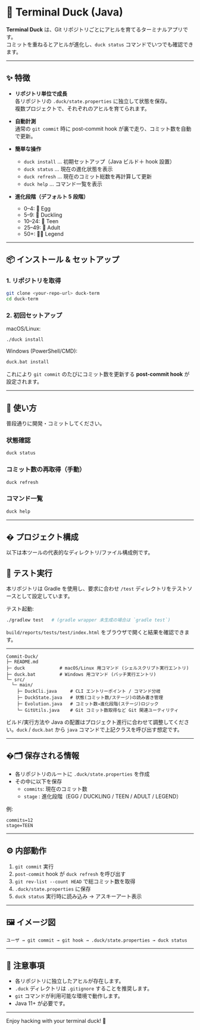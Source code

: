 # 🦆 Terminal Duck (Java)

**Terminal Duck** は、Git リポジトリごとにアヒルを育てるターミナルアプリです。  
コミットを重ねるとアヒルが進化し、`duck status` コマンドでいつでも確認できます。

---

## ✨ 特徴

- **リポジトリ単位で成長**  
  各リポジトリの `.duck/state.properties` に独立して状態を保存。  
  複数プロジェクトで、それぞれのアヒルを育てられます。

- **自動計測**  
  通常の `git commit` 時に post-commit hook が裏で走り、コミット数を自動で更新。

- **簡単な操作**

  - `duck install` … 初期セットアップ（Java ビルド＋ hook 設置）
  - `duck status` … 現在の進化状態を表示
  - `duck refresh` … 現在のコミット総数を再計算して更新
  - `duck help` … コマンド一覧を表示

- **進化段階（デフォルト 5 段階）**
  - 0–4: 🥚 Egg
  - 5–9: 🐣 Duckling
  - 10–24: 🦆 Teen
  - 25–49: 🦆 Adult
  - 50+: 🦆✨ Legend

---

## 📦 インストール & セットアップ

### 1. リポジトリを取得

```bash
git clone <your-repo-url> duck-term
cd duck-term
```

### 2. 初回セットアップ

macOS/Linux:

```bash
./duck install
```

Windows (PowerShell/CMD):

```bat
duck.bat install
```

これにより `git commit` のたびにコミット数を更新する **post-commit hook** が設定されます。

---

## 🚀 使い方

普段通りに開発・コミットしてください。

### 状態確認

```bash
duck status
```

### コミット数の再取得（手動）

```bash
duck refresh
```

### コマンド一覧

```bash
duck help
```

---

## � プロジェクト構成

以下は本ツールの代表的なディレクトリ/ファイル構成例です。


## 🧪 テスト実行

本リポジトリは Gradle を使用し、要求に合わせ `/test` ディレクトリをテストソースとして設定しています。

テスト起動:

```bash
./gradlew test   # (gradle wrapper 未生成の場合は `gradle test`)
```

`build/reports/tests/test/index.html` をブラウザで開くと結果を確認できます。

---
```
Commit-Duck/
├─ README.md
├─ duck             # macOS/Linux 用コマンド (シェルスクリプト実行エントリ)
├─ duck.bat         # Windows 用コマンド (バッチ実行エントリ)
└─ src/
  └─ main/
    ├─ DuckCli.java     # CLI エントリーポイント / コマンド分岐
    ├─ DuckState.java   # 状態(コミット数/ステージ)の読み書き管理
    ├─ Evolution.java   # コミット数→進化段階(ステージ)ロジック
    └─ GitUtils.java    # Git コミット数取得など Git 関連ユーティリティ
```

ビルド/実行方法や Java の配置はプロジェクト進行に合わせて調整してください。`duck` / `duck.bat` から `java` コマンドで上記クラスを呼び出す想定です。

---

## �🗂️ 保存される情報

- 各リポジトリのルートに `.duck/state.properties` を作成
- その中に以下を保存
  - `commits`: 現在のコミット数
  - `stage` : 進化段階（EGG / DUCKLING / TEEN / ADULT / LEGEND）

例:

```properties
commits=12
stage=TEEN
```

---

## ⚙️ 内部動作

1. `git commit` 実行
2. `post-commit` hook が `duck refresh` を呼び出す
3. `git rev-list --count HEAD` で総コミット数を取得
4. `.duck/state.properties` に保存
5. `duck status` 実行時に読み込み → アスキーアート表示

---

## 🖼️ イメージ図

```
ユーザ → git commit → git hook → .duck/state.properties → duck status
```

---

## 📝 注意事項

- 各リポジトリに独立したアヒルが存在します。
- `.duck` ディレクトリは `.gitignore` することを推奨します。
- `git` コマンドが利用可能な環境で動作します。
- Java 11+ が必要です。

---

Enjoy hacking with your terminal duck! 🦆
